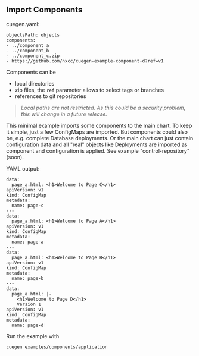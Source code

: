 ## Import Components

cuegen.yaml:

    objectsPath: objects
    components:
    - ../component_a
    - ../component_b
    - ../component_c.zip
    - https://github.com/nxcc/cuegen-example-component-d?ref=v1

Components can be
  * local directories
  * zip files, the `ref` parameter allows to select tags or branches
  * references to git repositories

> *Local paths are not restricted. As this could be a security problem,
> this will change in a future release.*

This minimal example imports some components to the main chart. To
keep it simple, just a few ConfigMaps are imported. But components could
also be, e.g. complete Database deployments. Or the main chart can just
contain configuration data and all "real" objects like Deployments are
imported as component and configuration is applied. See example
"control-repository" (soon).

YAML output:

    data:
      page_a.html: <h1>Welcome to Page C</h1>
    apiVersion: v1
    kind: ConfigMap
    metadata:
      name: page-c
    ---
    data:
      page_a.html: <h1>Welcome to Page A</h1>
    apiVersion: v1
    kind: ConfigMap
    metadata:
      name: page-a
    ---
    data:
      page_a.html: <h1>Welcome to Page B</h1>
    apiVersion: v1
    kind: ConfigMap
    metadata:
      name: page-b
    ---
    data:
      page_a.html: |-
        <h1>Welcome to Page D</h1>
        Version 1
    apiVersion: v1
    kind: ConfigMap
    metadata:
      name: page-d


Run the example with

    cuegen examples/components/application
